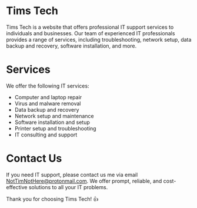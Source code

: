 # Tims Tech

Tims Tech is a website that offers professional IT support services to individuals and businesses. Our team of experienced IT professionals provides a range of services, including troubleshooting, network setup, data backup and recovery, software installation, and more.

# Services

We offer the following IT services:

* Computer and laptop repair
* Virus and malware removal
* Data backup and recovery
* Network setup and maintenance
* Software installation and setup
* Printer setup and troubleshooting
* IT consulting and support

# Contact Us

If you need IT support, please contact us me via email NotTimNotHere@protonmail.com. We offer prompt, reliable, and cost-effective solutions to all your IT problems.

Thank you for choosing Tims Tech! 👍
